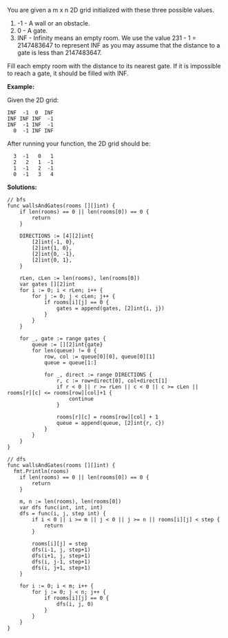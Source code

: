 You are given a m x n 2D grid initialized with these three possible values.

1. -1 - A wall or an obstacle.
2. 0 - A gate.
3. INF - Infinity means an empty room. We use the value 231 - 1 = 2147483647 to represent INF as you may assume that the distance to a gate is less than 2147483647.

Fill each empty room with the distance to its nearest gate. If it is impossible to reach a gate, it should be filled with INF.

**Example:**

Given the 2D grid:

```
INF  -1  0  INF
INF INF INF  -1
INF  -1 INF  -1
  0  -1 INF INF
```

After running your function, the 2D grid should be:

```
  3  -1   0   1
  2   2   1  -1
  1  -1   2  -1
  0  -1   3   4
```

**Solutions:**

```golang
// bfs 
func wallsAndGates(rooms [][]int) {
	if len(rooms) == 0 || len(rooms[0]) == 0 {
		return
	}

	DIRECTIONS := [4][2]int{
		[2]int{-1, 0},
		[2]int{1, 0},
		[2]int{0, -1},
		[2]int{0, 1},
	}

	rLen, cLen := len(rooms), len(rooms[0])
	var gates [][2]int
	for i := 0; i < rLen; i++ {
		for j := 0; j < cLen; j++ {
			if rooms[i][j] == 0 {
				gates = append(gates, [2]int{i, j})
			}
		}
	}

	for _, gate := range gates {
		queue := [][2]int{gate}
		for len(queue) != 0 {
			row, col := queue[0][0], queue[0][1]
			queue = queue[1:]

			for _, direct := range DIRECTIONS {
				r, c := row+direct[0], col+direct[1]
				if r < 0 || r >= rLen || c < 0 || c >= cLen ||  rooms[r][c] <= rooms[row][col]+1 {
					continue
				}

				rooms[r][c] = rooms[row][col] + 1
				queue = append(queue, [2]int{r, c})
			}
		}
	}
}

```

```golang
// dfs
func wallsAndGates(rooms [][]int) {
  fmt.Println(rooms)
	if len(rooms) == 0 || len(rooms[0]) == 0 {
		return
	}

	m, n := len(rooms), len(rooms[0])
	var dfs func(int, int, int)
	dfs = func(i, j, step int) {
		if i < 0 || i >= m || j < 0 || j >= n || rooms[i][j] < step {
			return
		}

		rooms[i][j] = step
		dfs(i-1, j, step+1)
		dfs(i+1, j, step+1)
		dfs(i, j-1, step+1)
		dfs(i, j+1, step+1)
	}

	for i := 0; i < m; i++ {
		for j := 0; j < n; j++ {
			if rooms[i][j] == 0 {
				dfs(i, j, 0)
			}
		}
	}
}
```
